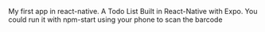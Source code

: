 My first app in react-native.
A Todo List Built in React-Native with Expo.
You could run it with npm-start using your phone to scan the barcode
